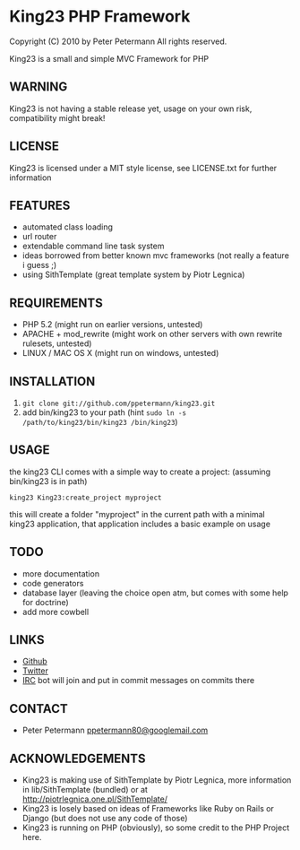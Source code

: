 # King23 PHP Framework

Copyright (C) 2010 by Peter Petermann
All rights reserved.

King23 is a small and simple MVC Framework for PHP

## WARNING
King23 is not having a stable release yet, usage on your own risk,
compatibility might break!

## LICENSE
King23 is licensed under a MIT style license, see LICENSE.txt 
for further information

## FEATURES
- automated class loading
- url router
- extendable command line task system
- ideas borrowed from better known mvc frameworks (not really a feature i guess ;)
- using SithTemplate (great template system by  Piotr Legnica)

## REQUIREMENTS
- PHP 5.2 (might run on earlier versions, untested)
- APACHE + mod_rewrite (might work on other servers with own rewrite rulesets, untested)
- LINUX / MAC OS X (might run on windows, untested)

## INSTALLATION
1. `git clone git://github.com/ppetermann/king23.git`
2. add bin/king23 to your path (hint `sudo ln -s /path/to/king23/bin/king23 /bin/king23`)

## USAGE
the king23 CLI comes with a simple way to create a project: (assuming bin/king23 is in path)

`king23 King23:create_project myproject` 

this will create a folder "myproject" in the current path with a minimal king23 application, that application includes
a basic example on usage

## TODO
- more documentation
- code generators 
- database layer (leaving the choice open atm, but comes with some help for doctrine)
- add more cowbell

## LINKS
- [Github](http://github.com/ppetermann/king23)
- [Twitter](http://twitter.com/King23Framework)
- [IRC](irc://irc.coldfront.net:6667/King23) bot will join and put in commit messages on commits there 

## CONTACT
- Peter Petermann <ppetermann80@googlemail.com> 

## ACKNOWLEDGEMENTS
- King23 is making use of SithTemplate by Piotr Legnica, more information in lib/SithTemplate (bundled) or at http://piotrlegnica.one.pl/SithTemplate/
- King23 is losely based on ideas of Frameworks like Ruby on Rails or Django (but does not use any code of those)
- King23 is running on PHP (obviously), so some credit to the PHP Project here.
